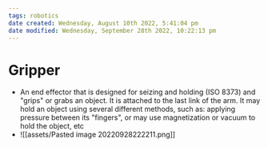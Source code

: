 ```yaml
---
tags: robotics
date created: Wednesday, August 10th 2022, 5:41:04 pm
date modified: Wednesday, September 28th 2022, 10:22:13 pm
---
```


# Gripper
- An end effector that is designed for seizing and holding (ISO 8373) and "grips" or grabs an object. It is attached to the last link of the arm. It may hold an object using several different methods, such as: applying pressure between its "fingers", or may use magnetization or vacuum to hold the object, etc
- ![[assets/Pasted image 20220928222211.png]]

